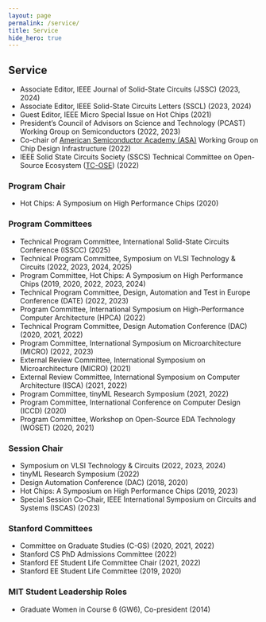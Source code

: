 ```yaml
---
layout: page
permalink: /service/
title: Service
hide_hero: true
---
```


## Service
- Associate Editor, IEEE Journal of Solid-State Circuits (JSSC) (2023, 2024)
- Associate Editor, IEEE Solid-State Circuits Letters (SSCL) (2023, 2024)
- Guest Editor, IEEE Micro Special Issue on Hot Chips (2021)    
- President’s Council of Advisors on Science and Technology (PCAST) Working Group on Semiconductors (2022, 2023)   
- Co-chair of [American Semiconductor Academy (ASA)](https://www.semi.org/en/workforce-development/ASA) Working Group on Chip Design Infrastructure (2022)
- IEEE Solid State Circuits Society (SSCS) Technical Committee on Open-Source Ecosystem ([TC-OSE](https://sscs-ose.github.io/)) (2022)   

### Program Chair
- Hot Chips: A Symposium on High Performance Chips (2020)

### Program Committees
- Technical Program Committee, International Solid-State Circuits Conference (ISSCC) (2025)    
- Technical Program Committee, Symposium on VLSI Technology & Circuits (2022, 2023, 2024, 2025)
- Program Committee, Hot Chips: A Symposium on High Performance Chips (2019, 2020, 2022, 2023, 2024)
- Technical Program Committee, Design, Automation and Test in Europe Conference (DATE) (2022, 2023)
- Program Committee, International Symposium on High-Performance Computer Architecture (HPCA) (2022)
- Technical Program Committee, Design Automation Conference (DAC) (2020, 2021, 2022)
- Program Committee, International Symposium on Microarchitecture (MICRO) (2022, 2023)
- External Review Committee, International Symposium on Microarchitecture (MICRO) (2021)
- External Review Committee, International Symposium on Computer Architecture (ISCA) (2021, 2022)
- Program Committee, tinyML Research Symposium (2021, 2022)
- Program Committee, International Conference on Computer Design (ICCD) (2020)
- Program Committee, Workshop on Open-Source EDA Technology (WOSET) (2020, 2021)    

### Session Chair
- Symposium on VLSI Technology & Circuits (2022, 2023, 2024)
- tinyML Research Symposium (2022)
- Design Automation Conference (DAC) (2018, 2020)
- Hot Chips: A Symposium on High Performance Chips (2019, 2023)
- Special Session Co-Chair, IEEE International Symposium on Circuits and Systems (ISCAS) (2023)

### Stanford Committees
- Committee on Graduate Studies (C-GS) (2020, 2021, 2022)
- Stanford CS PhD Admissions Committee (2022)
- Stanford EE Student Life Committee Chair (2021, 2022)
- Stanford EE Student Life Committee (2019, 2020)

### MIT Student Leadership Roles
- Graduate Women in Course 6 (GW6), Co-president (2014)   


